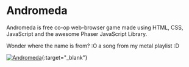 # Andromeda
Andromeda is free co-op web-browser game made using HTML, CSS, JavaScript and the awesome Phaser JavaScript Library.

Wonder where the name is from? :O 
a song from my metal playlist :D

[![Andromeda](https://img.youtube.com/vi/uB0aXf8NRC8/0.jpg)](https://www.youtube.com/watch?v=uB0aXf8NRC8){:target="_blank"}

